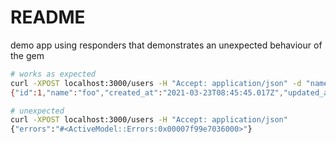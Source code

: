 # README

demo app using responders that demonstrates an unexpected behaviour of the gem

```bash
# works as expected
curl -XPOST localhost:3000/users -H "Accept: application/json" -d "name=foo"
{"id":1,"name":"foo","created_at":"2021-03-23T08:45:45.017Z","updated_at":"2021-03-23T08:45:45.017Z"}

# unexpected
curl -XPOST localhost:3000/users -H "Accept: application/json"
{"errors":"#<ActiveModel::Errors:0x00007f99e7036000>"}
```
